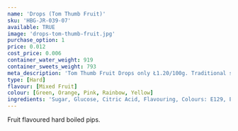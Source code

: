 ```yaml
---
name: 'Drops (Tom Thumb Fruit)'
sku: 'HBG-JR-039-07'
available: TRUE
image: 'drops-tom-thumb-fruit.jpg'
purchase_option: 1
price: 0.012
cost_price: 0.006
container_water_weight: 919
container_sweets_weight: 793
meta_description: 'Tom Thumb Fruit Drops only Ł1.20/100g. Traditional sweets and more at Humbugs Confectionery Store. Specialists in satisfying your sweet tooth!'
type: [Hard]
flavour: [Mixed Fruit]
colour: [Green, Orange, Pink, Rainbow, Yellow]
ingredients: 'Sugar, Glucose, Citric Acid, Flavouring, Colours: E129, E102, E142, E110'
---
```

Fruit flavoured hard boiled pips.